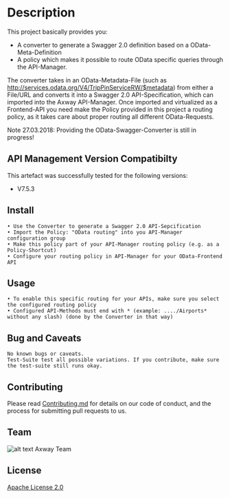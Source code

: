 # Description
This project basically provides you:
- A converter to generate a Swagger 2.0 definition based on a OData-Meta-Definition
- A policy which makes it possible to route OData specific queries through the API-Manager. 

The converter takes in an OData-Metadata-File (such as http://services.odata.org/V4/TripPinServiceRW/$metadata) from either a File/URL and converts it into a Swagger 2.0 API-Specification, which can imported into the Axway API-Manager.
Once imported and virtualized as a Frontend-API you need make the Policy provided in this project a routing policy, as it takes care about proper routing all different OData-Requests.

Note 27.03.2018: Providing the OData-Swagger-Converter is still in progress!

## API Management Version Compatibilty
This artefact was successfully tested for the following versions:
- V7.5.3


## Install

```
• Use the Converter to generate a Swagger 2.0 API-Sepcification
• Import the Policy: "OData routing" into you API-Manager configuration group
• Make this policy part of your API-Manager routing policy (e.g. as a Policy-Shortcut)
• Configure your routing policy in API-Manager for your OData-Frontend API
```

## Usage

```
• To enable this specific routing for your APIs, make sure you select the configured routing policy
• Configured API-Methods must end with * (example: ..../Airports* without any slash) (done by the Converter in that way)
```

## Bug and Caveats

```
No known bugs or caveats. 
Test-Suite test all possible variations. If you contribute, make sure the test-suite still runs okay.
```

## Contributing

Please read [Contributing.md](https://github.com/Axway-API-Management/Common/blob/master/Contributing.md) for details on our code of conduct, and the process for submitting pull requests to us.


## Team

![alt text][Axwaylogo] Axway Team

[Axwaylogo]: https://github.com/Axway-API-Management/Common/blob/master/img/AxwayLogoSmall.png  "Axway logo"


## License
[Apache License 2.0](/LICENSE)
